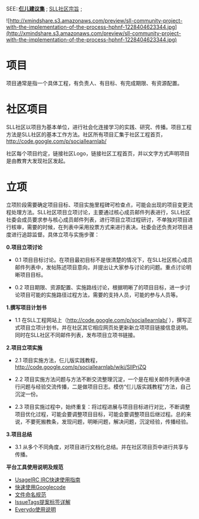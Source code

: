 SEE::**[仨儿建议集](SllPrjZQ.md)** ; [SLL社区宗旨](SllGoal.md) ;

![http://xmindshare.s3.amazonaws.com/preview/sll-community-project-with-the-implementation-of-the-process-hphnf-1228404623344.jpg](http://xmindshare.s3.amazonaws.com/preview/sll-community-project-with-the-implementation-of-the-process-hphnf-1228404623344.jpg)


# 项目 #

项目通常是指一个具体工程，有负责人、有目标、有完成期限、有资源配置。

# 社区项目 #

SLL社区以项目为基本单位，进行社会化连接学习的实践、研究、传播。项目工程方法是SLL社区的基本工作方法。社区所有项目汇集于社区工程首页，
http://code.google.com/p/sociallearnlab/

社区每个项目约定，链接社区Logo，链接社区工程首页，并以文字方式声明项目是由教育大发现社区发起。

# 立项 #

立项阶段需要确定项目目标、项目实施里程碑可检查点，可能会出现的项目变更流程处理方法。SLL社区项目立项讨论，主要通过核心成员邮件列表进行，SLL社区社委会成员要求参与核心成员邮件列表，进行项目立项过程研讨，不单独对项目进行核审，需要的时候，在列表中采用投票方式来进行表决。社委会还负责对项目进度进行追踪监督。具体立项与实施步骤：

**0.项目立项讨论**

  * 0.1 项目目标讨论。在项目最初目标不是很清楚的情况下，在SLL社区核心成员邮件列表中，发帖陈述项目意向，并提出让大家参与讨论的问题。重点讨论明晰项目目标。

  * 0.2 项目期限、资源配置、实施路线讨论，根据明晰了的项目目标，进一步讨论项目可能的实施路径过程方法，需要的支持人员，可能的参与人员等。

**1.撰写项目计划书**

  * 1.1 在SLL工程网站上（http://code.google.com/p/sociallearnlab/ ），撰写正式项目立项计划书，并在社区其它相应网页处更新新立项项目链接信息说明。同时在SLL社区不同邮件列表，发布项目立项书链接。

**2.项目立项实施**
  * 2.1 项目实施方法，仨儿版实践教程，
http://code.google.com/p/sociallearnlab/wiki/SllPrjZQ

  * 2.2 项目实施方法问题与方法不断交流整理沉淀，一个是在相关邮件列表中进行问题与经验交流传播，二是做项目日志。模仿“仨儿版实践教程”方法，自己沉淀一份。

  * 2.3 项目实施过程中，始终重复：将过程进展与项目目标进行对比，不断调整项目优化过程，可能会要调整项目目标，可能会要调整项目后继过程。总的来说，不要死搬教条，发现问题，明晰问题，解决问题，沉淀经验，传播经验。

**3.项目总结**

  * 3.1 从多个不同角度，对项目进行文档化总结。并在社区项目页中进行共享与传播。


**平台工具使用说明及规范**
  * [UsageIRC IRC快速使用指南](http://code.google.com/p/sociallearnlab/wiki/UsageIRC)
  * [快速使用Googlecode](UsageGooglecode.md)
  * [文件命名规范](http://code.google.com/p/sociallearnlab/wiki/UsageDocName)
  * [IssueTags提案标签详解](http://code.google.com/p/sociallearnlab/wiki/IssueTags)
  * [Everydo使用说明](http://code.google.com/p/sociallearnlab/wiki/UsageEverydo)